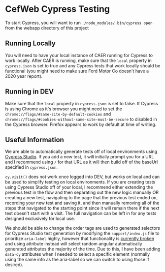 # CefWeb Cypress Testing

To start Cypress, you will want to run `./node_modules/.bin/cypress open` from the webapp directory of this project

## Running Locally

You will need to have your local instance of CAER running for Cypress to work locally. After CAER is running, make sure that the `local` property in `cypress.json` is set to true and any Cypress tests that work locally should be functional (you might need to make sure Ford Motor Co doesn't have a 2020 year report).

## Running in DEV

Make sure that the `local` property in `cypress.json` is set to false. If Cypress is using Chrome as it's browser you might need to set the `chrome://flags/#same-site-by-default-cookies` and `chrome://flags/#cookies-without-same-site-must-be-secure` to disabled in the Cypress browser. Firefox appears to work by default at time of writing.

## Useful Information

We are able to automatically generate tests off of local environments using [Cypress Studio](https://docs.cypress.io/guides/core-concepts/cypress-studio#Using-Cypress-Studio). If you add a new test, it will initially prompt you for a URL and I recommend using `/` for that URL as it will then build off of the baseUrl specified in `cypress.json`.

`cy.visit()` does not work once logged into DEV, but works on local and can be used to simplify testing on local environments. If you are creating tests using Cypress Studio off of your local, I recommend either extending the previous test in the flow and then separating out the new logic manually OR creating a new test, navigating to the page that the previous test ended on, recording your new test and saving it, and then manually removing all of the steps that navigated to the starting point since it will remain there if the next test doesn't start with a visit. The full navigation can be left in for any tests designed exclusively for local use.

We should be able to change the order tags are used to generated selectors for Cypress Studio test generation by modifying the `support/index.js` file to prioritize `aria-label` highly, however that functionality is [currently broken](https://github.com/cypress-io/cypress/issues/7745) and using attribute instead will select random angular automatically generated attributes the majority of the time. Due to this, I have been adding `data-cy` attributes when I needed to select a specific element (normally using the same info as the aria-label so we can switch to using those if desired).